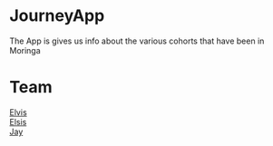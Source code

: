 # JourneyApp
The App is gives us info about the various cohorts that have been in Moringa
# Team 
[Elvis ](http://github.com/Elvisthacoder)<br>
[Elsis](http://github.com/Elsis-Sitati)<br>
[Jay](http://github.com/jmvkayitare)<br>
